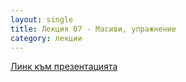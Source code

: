 ```yaml
---
layout: single
title: Лекция 07 - Масиви, упражнение
category: лекции
---
```


[Линк към презентацията](https://drive.google.com/open?id=1fCpohdoORmBoAGZM0Zwm2fE15QWruGlacyR6OfTiGHg)
